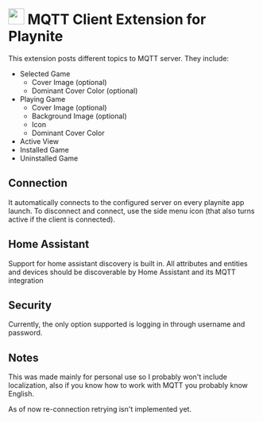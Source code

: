 # <img src="https://raw.githubusercontent.com/simeonradivoev/PlayniteMQTTClient/master/Source/Resources/icon.png" width="32"> MQTT Client Extension for Playnite
This extension posts different topics to MQTT server. They include:
* Selected Game
	* Cover Image (optional)
	* Dominant Cover Color (optional)
* Playing Game
	* Cover Image (optional)
	* Background Image (optional)
	* Icon
	* Dominant Cover Color
* Active View
* Installed Game
* Uninstalled Game

## Connection
It automatically connects to the configured server on every playnite app launch. To disconnect and connect, use the side menu icon (that also turns active if the client is connected).

## Home Assistant
Support for home assistant discovery is built in. All attributes and entities and devices should be discoverable by Home Assistant and its MQTT integration

## Security
Currently, the only option supported is logging in through username and password.

## Notes
This was made mainly for personal use so I probably won't include localization, also if you know how to work with MQTT you probably know English.

As of now re-connection retrying isn't implemented yet.
